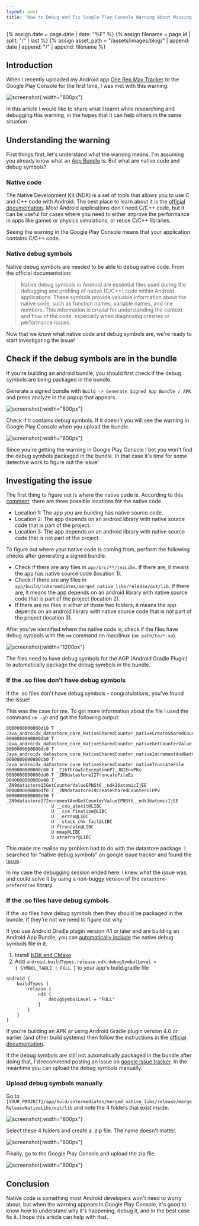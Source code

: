 ```yaml
---
layout: post
title: "How to Debug and Fix Google Play Console Warning About Missing Native Debug Symbols"
---
```


{% assign date = page.date | date: "%F" %}
{% assign filename = page.id | split: "/" | last %}
{% assign asset_path = "/assets/images/blog/" | append: date | append: "/" | append: filename %}

## Introduction

When I recently uploaded my Android app [One Rep Max Tracker](https://github.com/molundb/one-rep-max-tracker) to the Google Play Console for the first time, I was met with this warning:

![screenshot]({{asset_path}}/google-play-console-no-native-debug-symbols-warning.png){:width="800px"}

In this article I would like to share what I learnt while researching and debugging this warning, in the hopes that it can help others in the same situation.

## Understanding the warning
First things first, let's understand what the warning means. I'm assuming you already know what an [App Bundle](https://developer.android.com/guide/app-bundle) is. But what are native code and debug symbols?

### Native code
The Native Development Kit (NDK) is a set of tools that allows you to use C and C++ code with Android. The best place to learn about it is the [official documentation](https://developer.android.com/ndk/guides). Most Android applications don't need C/C++ code, but it can be useful for cases where you need to either improve the performance in apps like games or physics simulations, or reuse C/C++ libraries.

Seeing the warning in the Google Play Console means that your application contains C/C++ code.

### Native debug symbols
Native debug symbols are needed to be able to debug native code. From the official documentation: 

 > Native debug symbols in Android are essential files used during the debugging and profiling of native (C/C++) code within Android applications. These symbols provide valuable information about the native code, such as function names, variable names, and line numbers. This information is crucial for understanding the context and flow of the code, especially when diagnosing crashes or performance issues.

Now that we know what native code and debug symbols are, we're ready to start investigating the issue!

## Check if the debug symbols are in the bundle
If you're building an android bundle, you should first check if the debug symbols are being packaged in the bundle. 

<!-- https://stackoverflow.com/a/69417189/2225594 -->

Generate a signed bundle with `Build -> Generate Signed App Bundle / APK` and press analyze in the popup that appears.

![screenshot]({{asset_path}}/signed-bundle-generated-popup.png){:width="800px"}

Check if it contains debug symbols. If it doesn't you will see the warning in Google Play Console when you upload the bundle.

![screenshot]({{asset_path}}/analyzing-bundle.png){:width="800px"}

Since you're getting the warning in Google Play Console I bet you won't find the debug symbols packaged in the bundle. In that case it's time for some detective work to figure out the issue! 

## Investigating the issue

The first thing to figure out is where the native code is. According to this [comment](https://issuetracker.google.com/u/0/issues/234737605#comment19), there are three possible locations for the native code.

- Location 1: The app you are building has native source code.
- Location 2: The app depends on an android library with native source code that is part of the project.
- Location 3: The app depends on an android library with native source code that is not part of the project.

To figure out where your native code is coming from, perform the following checks after generating a signed bundle:
- Check if there are any files in `app/src/**/jniLibs`. If there are, it means the app has native source code (location 1).
- Check if there are any files in `app/build/intermediates/merged_native_libs/release/out/lib`. If there are, it means the app depends on an android library with native source code that is part of the project (location 2). 
- If there are no files in either of those two folders, it means the app depends on an android library with native source code that is not part of the project (location 3).

After you've identified where the native code is, check if the files have debug symbols with the `nm` command on mac/linux (`nm path/to/*.so`).

![screenshot]({{asset_path}}/nm-terminal-command.png){:width="1200px"}

The files need to have debug symbols for the AGP (Android Gradle Plugin) to automatically package the debug symbols in the bundle. 

### If the .so files don't have debug symbols

If the .so files don't have debug symbols - congratulations, you've found the issue!

This was the case for me. To get more information about the file I used the command `nm -gD` and got the following output:

<!--  https://stackoverflow.com/a/34796/2225594-->

```
0000000000000d10 T Java_androidx_datastore_core_NativeSharedCounter_nativeCreateSharedCounter
0000000000000db0 T Java_androidx_datastore_core_NativeSharedCounter_nativeGetCounterValue
0000000000000dc0 T Java_androidx_datastore_core_NativeSharedCounter_nativeIncrementAndGetCounterValue
0000000000000cb0 T Java_androidx_datastore_core_NativeSharedCounter_nativeTruncateFile
0000000000000c60 T _Z16ThrowIoExceptionP7_JNIEnvPKc
0000000000000dd0 T _ZN9datastore12TruncateFileEi
0000000000000e40 T _ZN9datastore15GetCounterValueEPNSt6__ndk16atomicIjEE
0000000000000df0 T _ZN9datastore19CreateSharedCounterEiPPv
0000000000000e50 T _ZN9datastore27IncrementAndGetCounterValueEPNSt6__ndk16atomicIjEE
                 U __cxa_atexit@LIBC
                 U __cxa_finalize@LIBC
                 U __errno@LIBC
                 U __stack_chk_fail@LIBC
                 U ftruncate@LIBC
                 U mmap@LIBC
                 U strerror@LIBC
```

This made me realise my problem had to do with the datastore package. I searched for "native debug symbols" on google issue tracker and found the [issue](https://issuetracker.google.com/u/0/issues/342671895).

In my case the debugging session ended here. I knew what the issue was, and could solve it by using a non-buggy version of the `datastore-preferences` library.

### If the .so files have debug symbols
If the .so files *have* debug symbols then they should be packaged in the bundle. If they're not we need to figure out why.

If you use Android Gradle plugin version 4.1 or later and are building an Android App Bundle, you can [automatically include](https://developer.android.com/build/shrink-code#android_gradle_plugin_version_41_or_later) the native debug symbols file in it. 

1. Install [NDK and CMake](https://developer.android.com/studio/projects/install-ndk)
2. Add `android.buildTypes.release.ndk.debugSymbolLevel = { SYMBOL_TABLE | FULL }` to your app's build.gradle file

```
android {
    buildTypes {  
        release {  
            ndk {  
                debugSymbolLevel = "FULL"  
            }  
        }
    }
}
```

If you're building an APK or using Android Gradle plugin version 4.0 or earlier (and other build systems) then follow the instructions in the [official documentation](https://developer.android.com/build/shrink-code#android_gradle_plugin_version_41_or_later).

If the debug symbols are still not automatically packaged in the bundle after doing that, I'd recommend posting an issue on [google issue tracker](https://issuetracker.google.com/). In the meantime you can upload the debug symbols manually.

### Upload debug symbols manually
Go to `[YOUR_PROJECT]/app/buld/intermediates/merged_native_libs/release/mergeReleaseNativeLibs/out/lib` and note the 4 folders that exist inside.

![screenshot]({{asset_path}}/merged-native-libs-folder.png){:width="800px"}

Select these 4 folders and create a .zip file. The name doesn't matter.

![screenshot]({{asset_path}}/zip-folders.png){:width="800px"}

Finally, go to the Google Play Console and upload the zip file.

![screenshot]({{asset_path}}/upload-native-debug-symbols.png){:width="800px"}

## Conclusion
Native code is something most Android developers won't need to worry about, but when the warning appears in Google Play Console, it's good to know how to understand why it's happening, debug it, and in the best case fix it. I hope this article can help with that.